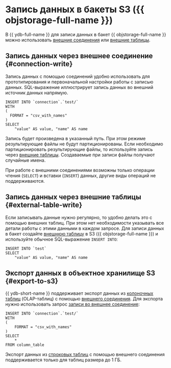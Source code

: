 # Запись данных в бакеты S3 ({{ objstorage-full-name }})

В {{ ydb-full-name }} для записи данных в бакет {{ objstorage-full-name }} можно использовать [внешние соединения](#connection-write) или [внешние таблицы](#external-table-write).

## Запись данных через внешнее соединение {#connection-write}

Запись данных с помощью соединений удобно использовать для прототипирования и первоначальной настройки работы с записью данных. SQL-выражение иллюстрирует запись данных во внешний источник данных напрямую.

```yql
INSERT INTO `connection`.`test/`
WITH
(
  FORMAT = "csv_with_names"
)
SELECT
    "value" AS value, "name" AS name
```

Запись будет произведена в указанный путь. При этом режиме результирующие файлы не будут партиционированы. Если необходимо партиционировать результирующие файлы, то используйте запись через [внешние таблицы](#external-table-write). Создаваемые при записи файлы получают случайные имена.

При работе с внешними соединениями возможны только операции чтения (`SELECT`) и вставки (`INSERT`) данных, другие виды операций не поддерживаются.

## Запись данных через внешние таблицы {#external-table-write}

Если записывать данные нужно регулярно, то удобно делать это с помощью внешних таблиц. При этом нет необходимости указывать все детали работы с этими данными в каждом запросе. Для записи данных в бакет создайте [внешнюю таблицу](external_table.md) в S3 ({{ objstorage-full-name }}) и используйте обычное SQL-выражение `INSERT INTO`:

```yql
INSERT INTO `test`
SELECT
    "value" AS value, "name" AS name
```

## Экспорт данных в объектное хранилище S3 {#export-to-s3}

{{ ydb-short-name }} поддерживает экспорт данных из [колоночных таблиц](../../datamodel/table.md#column-oriented-tables) (OLAP-таблиц) с помощью [внешнего соединения](../../datamodel/external_data_source.md). Для экспорта нужно использовать запрос [записи во внешнее соединение](#connection-write):

```yql
INSERT INTO `connection`.`test/`
WITH
(
    FORMAT = "csv_with_names"
)
SELECT
    *
FROM column_table
```

Экспорт данных из [строковых таблиц](../../datamodel/table.md#row-oriented-tables) с помощью внешнего соединения поддерживается только для таблиц размера до 1 ГБ.
